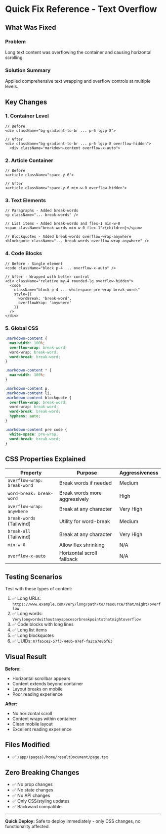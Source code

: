 # Quick Fix Reference - Text Overflow

## What Was Fixed

### Problem
Long text content was overflowing the container and causing horizontal scrolling.

### Solution Summary
Applied comprehensive text wrapping and overflow controls at multiple levels.

## Key Changes

### 1. Container Level
```tsx
// Before
<div className="bg-gradient-to-br ... p-6 lg:p-8">

// After  
<div className="bg-gradient-to-br ... p-6 lg:p-8 overflow-hidden">
  <div className="markdown-content overflow-x-auto">
```

### 2. Article Container
```tsx
// Before
<article className="space-y-6">

// After
<article className="space-y-6 min-w-0 overflow-hidden">
```

### 3. Text Elements
```tsx
// Paragraphs - Added break-words
<p className="... break-words" />

// List items - Added break-words and flex-1 min-w-0
<span className="break-words min-w-0 flex-1">{children}</span>

// Blockquotes - Added break-words overflow-wrap-anywhere
<blockquote className="... break-words overflow-wrap-anywhere" />
```

### 4. Code Blocks
```tsx
// Before - Single element
<code className="block p-4 ... overflow-x-auto" />

// After - Wrapped with better control
<div className="relative my-4 rounded-lg overflow-hidden">
  <code 
    className="block p-4 ... whitespace-pre-wrap break-words"
    style={{ 
      wordBreak: 'break-word',
      overflowWrap: 'anywhere'
    }}
  />
</div>
```

### 5. Global CSS
```css
.markdown-content {
  max-width: 100%;
  overflow-wrap: break-word;
  word-wrap: break-word;
  word-break: break-word;
}

.markdown-content * {
  max-width: 100%;
}

.markdown-content p,
.markdown-content li,
.markdown-content blockquote {
  overflow-wrap: break-word;
  word-wrap: break-word;
  word-break: break-word;
  hyphens: auto;
}

.markdown-content pre code {
  white-space: pre-wrap;
  word-break: break-word;
}
```

## CSS Properties Explained

| Property | Purpose | Aggressiveness |
|----------|---------|----------------|
| `overflow-wrap: break-word` | Break words if needed | Medium |
| `word-break: break-word` | Break words more aggressively | High |
| `overflow-wrap: anywhere` | Break at any character | Very High |
| `break-words` (Tailwind) | Utility for word-break | Medium |
| `break-all` (Tailwind) | Break at any character | Very High |
| `min-w-0` | Allow flex shrinking | N/A |
| `overflow-x-auto` | Horizontal scroll fallback | N/A |

## Testing Scenarios

Test with these types of content:
1. ✅ Long URLs: `https://www.example.com/very/long/path/to/resource/that/might/overflow`
2. ✅ Long words: `Verylongwordwithoutanyspacesorbreakpointsthatmightoverflow`
3. ✅ Code blocks with long lines
4. ✅ Long list items
5. ✅ Long blockquotes
6. ✅ UUIDs: `07fa5ce2-57f3-440b-97ef-fa2ca7e8bf63`

## Visual Result

**Before:**
- Horizontal scrollbar appears
- Content extends beyond container
- Layout breaks on mobile
- Poor reading experience

**After:**
- No horizontal scroll
- Content wraps within container
- Clean mobile layout
- Excellent reading experience

## Files Modified
- ✅ `/app/(pages)/home/resultDocument/page.tsx`

## Zero Breaking Changes
- ✅ No prop changes
- ✅ No state changes
- ✅ No API changes
- ✅ Only CSS/styling updates
- ✅ Backward compatible

---

**Quick Deploy:** Safe to deploy immediately - only CSS changes, no functionality affected.
